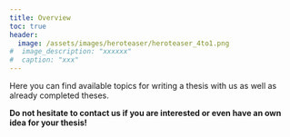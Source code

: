 ```yaml
---
title: Overview
toc: true
header:
  image: /assets/images/heroteaser/heroteaser_4to1.png
#  image_description: "xxxxxx"
#  caption: "xxx"
---
```


Here you can find available topics for writing a thesis with us as well as already completed theses.



<!--more-->


**Do not hesitate to contact us if you are interested or even have an own idea for your thesis!**




